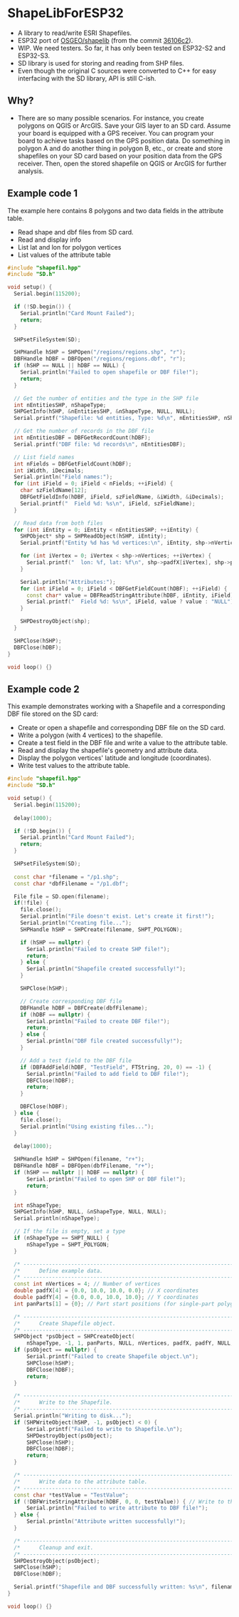 # ShapeLibForESP32
- A library to read/write ESRI Shapefiles.
- ESP32 port of [OSGEO/shapelib](https://github.com/OSGeo/shapelib) (from the commit [36106c2](https://github.com/OSGeo/shapelib/commit/36106c2b80ab253f022d756f0ecdd2f952620d56)).
- WIP. We need testers. So far, it has only been tested on ESP32-S2 and ESP32-S3.
- SD library is used for storing and reading from SHP files.
- Even though the original C sources were converted to C++ for easy interfacing with the SD library, API is still C-ish.

## Why?
- There are so many possible scenarios. For instance, you create polygons on QGIS or ArcGIS. Save your GIS layer to an SD card. Assume your board is equipped with a GPS receiver. You can program your board to achieve tasks based on the GPS position data. Do something in polygon A and do another thing in polygon B, etc., or create and store shapefiles on your SD card based on your position data from the GPS receiver. Then, open the stored shapefile on QGIS or ArcGIS for further analysis. 

## Example code 1
The example here contains 8 polygons and two data fields in the attribute table.
- Read shape and dbf files from SD card.
- Read and display info
- List lat and lon for polygon vertices
- List values of the attribute table

```c++
#include "shapefil.hpp"
#include "SD.h"

void setup() {
  Serial.begin(115200);

  if (!SD.begin()) {
    Serial.println("Card Mount Failed");
    return;
  }

  SHPsetFileSystem(SD);

  SHPHandle hSHP = SHPOpen("/regions/regions.shp", "r");
  DBFHandle hDBF = DBFOpen("/regions/regions.dbf", "r");
  if (hSHP == NULL || hDBF == NULL) {
    Serial.println("Failed to open shapefile or DBF file!");
    return;
  }

  // Get the number of entities and the type in the SHP file
  int nEntitiesSHP, nShapeType;
  SHPGetInfo(hSHP, &nEntitiesSHP, &nShapeType, NULL, NULL);
  Serial.printf("Shapefile: %d entities, Type: %d\n", nEntitiesSHP, nShapeType);

  // Get the number of records in the DBF file
  int nEntitiesDBF = DBFGetRecordCount(hDBF);
  Serial.printf("DBF file: %d records\n", nEntitiesDBF);

  // List field names
  int nFields = DBFGetFieldCount(hDBF);
  int iWidth, iDecimals;
  Serial.println("Field names:");
  for (int iField = 0; iField < nFields; ++iField) {
    char szFieldName[12];
    DBFGetFieldInfo(hDBF, iField, szFieldName, &iWidth, &iDecimals);
    Serial.printf("  Field %d: %s\n", iField, szFieldName);
  }

  // Read data from both files
  for (int iEntity = 0; iEntity < nEntitiesSHP; ++iEntity) {
    SHPObject* shp = SHPReadObject(hSHP, iEntity);
    Serial.printf("Entity %d has %d vertices:\n", iEntity, shp->nVertices);

    for (int iVertex = 0; iVertex < shp->nVertices; ++iVertex) {
      Serial.printf("  lon: %f, lat: %f\n", shp->padfX[iVertex], shp->padfY[iVertex]);
    }

    Serial.println("Attributes:");
    for (int iField = 0; iField < DBFGetFieldCount(hDBF); ++iField) {
      const char* value = DBFReadStringAttribute(hDBF, iEntity, iField);
      Serial.printf("  Field %d: %s\n", iField, value ? value : "NULL");
    }

    SHPDestroyObject(shp);
  }

  SHPClose(hSHP);
  DBFClose(hDBF);
}

void loop() {}

```

## Example code 2
This example demonstrates working with a Shapefile and a corresponding DBF file stored on the SD card:

- Create or open a shapefile and corresponding DBF file on the SD card.
- Write a polygon (with 4 vertices) to the shapefile.
- Create a test field in the DBF file and write a value to the attribute table.
- Read and display the shapefile's geometry and attribute data.
- Display the polygon vertices' latitude and longitude (coordinates).
- Write test values to the attribute table.

```c++
#include "shapefil.hpp"
#include "SD.h"

void setup() {
  Serial.begin(115200);
  
  delay(1000);

  if (!SD.begin()) {
    Serial.println("Card Mount Failed");
    return;
  }

  SHPsetFileSystem(SD);
  
  const char *filename = "/p1.shp";
  const char *dbfFilename = "/p1.dbf";

  File file = SD.open(filename);
  if(!file) {
    file.close();
    Serial.println("File doesn't exist. Let's create it first!");
    Serial.println("Creating file...");
    SHPHandle hSHP = SHPCreate(filename, SHPT_POLYGON);

    if (hSHP == nullptr) {
      Serial.println("Failed to create SHP file!");
      return;
    } else {
      Serial.println("Shapefile created successfully!");
    }

    SHPClose(hSHP);

    // Create corresponding DBF file
    DBFHandle hDBF = DBFCreate(dbfFilename);
    if (hDBF == nullptr) {
      Serial.println("Failed to create DBF file!");
      return;
    } else {
      Serial.println("DBF file created successfully!");
    }

    // Add a test field to the DBF file
    if (DBFAddField(hDBF, "TestField", FTString, 20, 0) == -1) {
      Serial.println("Failed to add field to DBF file!");
      DBFClose(hDBF);
      return;
    }

    DBFClose(hDBF);
  } else {
    file.close();
    Serial.println("Using existing files...");
  }

  delay(1000);
  
  SHPHandle hSHP = SHPOpen(filename, "r+");
  DBFHandle hDBF = DBFOpen(dbfFilename, "r+");
  if (hSHP == nullptr || hDBF == nullptr) {
      Serial.println("Failed to open SHP or DBF file!");
      return;
  }

  int nShapeType;
  SHPGetInfo(hSHP, NULL, &nShapeType, NULL, NULL);
  Serial.println(nShapeType);

  // If the file is empty, set a type
  if (nShapeType == SHPT_NULL) {
      nShapeType = SHPT_POLYGON;
  }

  /* -------------------------------------------------------------------- */
  /*      Define example data.                                            */
  /* -------------------------------------------------------------------- */
  const int nVertices = 4; // Number of vertices
  double padfX[4] = {0.0, 10.0, 10.0, 0.0}; // X coordinates
  double padfY[4] = {0.0, 0.0, 10.0, 10.0}; // Y coordinates
  int panParts[1] = {0}; // Part start positions (for single-part polygon)

  /* -------------------------------------------------------------------- */
  /*      Create Shapefile object.                                        */
  /* -------------------------------------------------------------------- */
  SHPObject *psObject = SHPCreateObject(
      nShapeType, -1, 1, panParts, NULL, nVertices, padfX, padfY, NULL, NULL);
  if (psObject == nullptr) {
      Serial.printf("Failed to create Shapefile object.\n");
      SHPClose(hSHP);
      DBFClose(hDBF);
      return;
  }

  /* -------------------------------------------------------------------- */
  /*      Write to the Shapefile.                                         */
  /* -------------------------------------------------------------------- */
  Serial.println("Writing to disk...");
  if (SHPWriteObject(hSHP, -1, psObject) < 0) {
      Serial.printf("Failed to write to Shapefile.\n");
      SHPDestroyObject(psObject);
      SHPClose(hSHP);
      DBFClose(hDBF);
      return;
  }

  /* -------------------------------------------------------------------- */
  /*      Write data to the attribute table.                              */
  /* -------------------------------------------------------------------- */
  const char *testValue = "TestValue";
  if (!DBFWriteStringAttribute(hDBF, 0, 0, testValue)) { // Write to the 0th record
      Serial.println("Failed to write attribute to DBF file!");
  } else {
      Serial.println("Attribute written successfully!");
  }

  /* -------------------------------------------------------------------- */
  /*      Cleanup and exit.                                               */
  /* -------------------------------------------------------------------- */
  SHPDestroyObject(psObject);
  SHPClose(hSHP);
  DBFClose(hDBF);

  Serial.printf("Shapefile and DBF successfully written: %s\n", filename);
}

void loop() {}

```